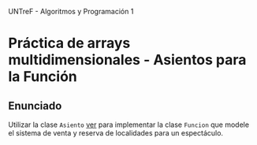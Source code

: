 UNTreF - Algoritmos y Programación 1

# Práctica de arrays multidimensionales - Asientos para la Función

## Enunciado

Utilizar la clase `Asiento` [ver][asiento] para implementar la clase `Funcion` que modele el sistema de venta y 
reserva de localidades para un espectáculo.    


[asiento]:../master/src/Asiento.java